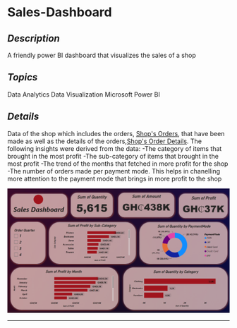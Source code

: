 # Sales-Dashboard

## _Description_
A friendly power BI dashboard that visualizes the sales of a shop

## _Topics_
Data Analytics
Data Visualization
Microsoft Power BI

## _Details_
Data of the shop which includes the orders, [Shop's Orders](https://github.com/brendaakweongo/Sales-Dashboard/blob/main/Datasets/Orders.csv),  that have been made as well as the details of the orders,[Shop's Order Details](https://github.com/brendaakweongo/Sales-Dashboard/blob/main/Datasets/Details.csv). The following insights were derived from the data:
-The category of items that brought in the most profit
-The sub-category of items that brought in the most profit
-The trend of the months that fetched in more profit for the shop
-The number of orders made per payment mode. This helps in chanelling more attention to the payment mode that brings in more profit to the shop

![Screenshot 2023-07-28 152259](https://github.com/brendaakweongo/Sales-Dashboard/blob/main/sales.png)

<hr />
<br />
